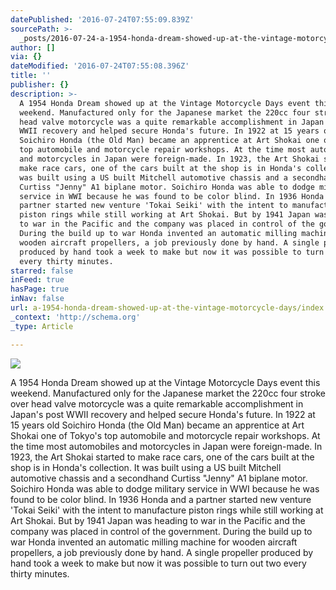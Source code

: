 ```yaml
---
datePublished: '2016-07-24T07:55:09.839Z'
sourcePath: >-
  _posts/2016-07-24-a-1954-honda-dream-showed-up-at-the-vintage-motorcycle-days.md
author: []
via: {}
dateModified: '2016-07-24T07:55:08.396Z'
title: ''
publisher: {}
description: >-
  A 1954 Honda Dream showed up at the Vintage Motorcycle Days event this
  weekend. Manufactured only for the Japanese market the 220cc four stroke over
  head valve motorcycle was a quite remarkable accomplishment in Japan's post
  WWII recovery and helped secure Honda's future. In 1922 at 15 years old
  Soichiro Honda (the Old Man) became an apprentice at Art Shokai one of Tokyo’s
  top automobile and motorcycle repair workshops. At the time most automobiles
  and motorcycles in Japan were foreign-made. In 1923, the Art Shokai started to
  make race cars, one of the cars built at the shop is in Honda's collection. It
  was built using a US built Mitchell automotive chassis and a secondhand
  Curtiss "Jenny" A1 biplane motor. Soichiro Honda was able to dodge military
  service in WWI because he was found to be color blind. In 1936 Honda and a
  partner started new venture 'Tokai Seiki' with the intent to manufacture
  piston rings while still working at Art Shokai. But by 1941 Japan was heading
  to war in the Pacific and the company was placed in control of the government.
  During the build up to war Honda invented an automatic milling machine for
  wooden aircraft propellers, a job previously done by hand. A single propeller
  produced by hand took a week to make but now it was possible to turn out two
  every thirty minutes.
starred: false
inFeed: true
hasPage: true
inNav: false
url: a-1954-honda-dream-showed-up-at-the-vintage-motorcycle-days/index.html
_context: 'http://schema.org'
_type: Article

---
```

![](https://the-grid-user-content.s3-us-west-2.amazonaws.com/f066c833-286f-4397-b260-40cfa4ed90e4.jpg)

A 1954 Honda Dream showed up at the Vintage Motorcycle Days event this weekend. Manufactured only for the Japanese market the 220cc four stroke over head valve motorcycle was a quite remarkable accomplishment in Japan's post WWII recovery and helped secure Honda's future. In 1922 at 15 years old Soichiro Honda (the Old Man) became an apprentice at Art Shokai one of Tokyo's top automobile and motorcycle repair workshops. At the time most automobiles and motorcycles in Japan were foreign-made. In 1923, the Art Shokai started to make race cars, one of the cars built at the shop is in Honda's collection. It was built using a US built Mitchell automotive chassis and a secondhand Curtiss "Jenny" A1 biplane motor. Soichiro Honda was able to dodge military service in WWI because he was found to be color blind. In 1936 Honda and a partner started new venture 'Tokai Seiki' with the intent to manufacture piston rings while still working at Art Shokai. But by 1941 Japan was heading to war in the Pacific and the company was placed in control of the government. During the build up to war Honda invented an automatic milling machine for wooden aircraft propellers, a job previously done by hand. A single propeller produced by hand took a week to make but now it was possible to turn out two every thirty minutes.